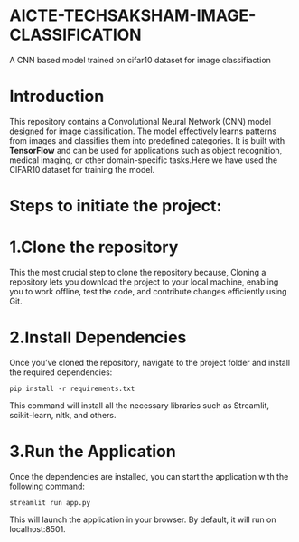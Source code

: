 # AICTE-TECHSAKSHAM-IMAGE-CLASSIFICATION
A CNN based model trained on cifar10 dataset for image classifiaction 
# Introduction  
This repository contains a Convolutional Neural Network (CNN) model designed for image classification. The model effectively learns patterns from images and classifies them into predefined categories. It is built with **TensorFlow** and can be used for applications such as object recognition, medical imaging, or other domain-specific tasks.Here we have used the CIFAR10 dataset for training the model.  

# Steps to initiate the project:

# 1.Clone the repository
  This the most crucial step to clone the repository because, Cloning a repository lets you download the project to your local machine, enabling you to work offline, test the code, and 
  contribute changes efficiently using Git.

# 2.Install Dependencies
Once you’ve cloned the repository, navigate to the project folder and install the required dependencies:

    pip install -r requirements.txt
This command will install all the necessary libraries such as Streamlit, scikit-learn, nltk, and others.

# 3.Run the Application
Once the dependencies are installed, you can start the application with the following command:

    streamlit run app.py
This will launch the application in your browser. By default, it will run on localhost:8501.
